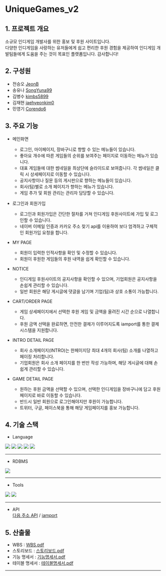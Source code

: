 # UniqueGames_v2
## 1. 프로젝트 개요 
소규모 인디게임 개발사를 위한 홍보 및 후원 사이트입니다. <br>
다양한 인디게임을 사랑하는 유저들에게 쉽고 편리한 후원 경험을 제공하여 인디게임 개발팀들에게 도움을 주는 것이 목표인 플랫폼입니다. 감사합니다!
<br>

## 2. 구성원
- 전승오 [JeonB](https://github.com/JeonB)
- 송유나 [SongYuna99](https://github.com/SongYuna99)
- 김병수 [kimbs5899](https://github.com/kimbs5899)
- 김재현 [jaehyeonkim0](https://github.com/jaehyeonkim0)
- 민영기 [Corendo6](https://github.com/Corendo6)

## 3. 주요 기능
* 메인화면
  - 로그인, 마이페이지, 장바구니로 향할 수 있는 메뉴들이 있습니다.
  - 좋아요 개수에 따른 게임들의 순위를 보여주는 페이지로 이동하는 메뉴가 있습니다.
  - 대표 게임들에 대한 썸네일을 최상단에 슬라이드로 보여줍니다. 각 썸네일은 클릭 시 상세페이지로 이동할 수 있습니다.
  - 공지사항이나 질문 등의 게시판으로 향하는 메뉴들이 있습니다.
  - 회사(팀)별로 소개 페이지가 향하는 메뉴가 있습니다.
  - 게임 추가 및 회원 관리는 관리자 담당할 수 있습니다.
  
* 로그인과 회원가입
  - 로그인과 회원가입은 간단한 절차를 거쳐 인디게임 후원사이트에 가입 및 로그인할 수 있습니다.
  - 네이버 이메일 인증과 카카오 주소 찾기 api를 이용하여 보다 엄격하고 구체적인 회원가입 요청을 합니다.

* MY PAGE
  - 회원이 입력한 인적사항을 확인 및 수정할 수 있습니다.
  - 회원이 후원한 게임들의 후원 내역을 쉽게 확인할 수 있습니다.
  
* NOTICE
  - 인디게임 후원사이트의 공지사항을 확인할 수 있으며, 기업회원은 공지사항을 손쉽게 관리할 수 있습니다.
  - 일반 회원은 해당 게시글에 댓글을 남기며 기업(팀)과 상호 소통이 가능합니다.
  
* CART/ORDER PAGE 
  - 게임 상세페이지에서 선택한 후원 게임 및 금액을 올려진 시간 순으로 나열합니다.
  - 후원 금액 선택을 완료하면, 안전한 결제가 이루어지도록 iamport를 통한 결제 시스템을 지원합니다.
  
* INTRO DETAIL PAGE
  - 회사 소개페이지(INTRO)는 한페이지당 최대 4개의 회사(팀) 소개를 나열하고 페이징 처리합니다.
  - 기업회원은 회사 소개 페이지를 한 번만 작성 가능하며, 해당 게시글에 대해 손쉽게 관리할 수 있습니다.
 
* GAME DETAIL PAGE
  - 원하는 후원 금액을 선택할 수 있으며, 선택한 인디게임을 장바구니에 담고 후원 페이지로 바로 이동할 수 있습니다.
  - 반드시 일반 회원으로 로그인해야지만 후원이 가능합니다.
  - 트위터, 구글, 페이스북을 통해 해당 게임페이지를 홍보 가능합니다.
  

## 4. 기술 스택
- Language
<div align="left">	
	  <img src="https://img.shields.io/badge/Java-007396?style=for-the-badge&logo=Java&logoColor=white" />
	  <img src="https://img.shields.io/badge/spring-6DB33F?style=for-the-badge&logo=spring&logoColor=white">
	  <img src="https://img.shields.io/badge/springboot-6DB33F?style=for-the-badge&logo=springboot&logoColor=white">
	  <img src="https://img.shields.io/badge/gradle-02303A?style=for-the-badge&logo=gradle&logoColor=white">
	  <img src="https://img.shields.io/badge/figma-F24E1E?style=for-the-badge&logo=figma&logoColor=white">
	<br>
</div>

---

- RDBMS
<div align="left">
	<img src="https://img.shields.io/badge/mysql-4479A1?style=for-the-badge&logo=mysql&logoColor=white">
	<br>
</div>

---

- Tools
<div align="left">
	<img src="https://img.shields.io/badge/intellijidea-000000?style=for-the-badge&logo=intellijidea&logoColor=white">
	<img src="https://img.shields.io/badge/github-181717?style=for-the-badge&logo=github&logoColor=white">
	<br>
</div>

---

- API
  <br>
  [다음 주소 API](https://postcode.map.daum.net/guide) / 
  [iamport](https://developers.portone.io/docs/ko/readme)
  <br>


## 5. 산출물
- WBS : [WBS.pdf](https://drive.google.com/file/d/1CZID4Nn8eTeDLU1TfCGUA9ujdoxoptzV/view?usp=drive_link)
- 스토리보드 : [스토리보드.pdf](https://drive.google.com/file/d/1Z0Iwofv6wRXfloiKwMg8gFqkro6q4_5M/view?usp=drive_link)
- 기능 명세서 : [기능명세서.pdf](https://drive.google.com/file/d/1_HaP738pKn89FJogmP2fSUB4EHCVIkD2/view?usp=drive_link)
- 테이블 명세서 : [테이블명세서.pdf](https://drive.google.com/file/d/1H0caimFuxPevm8wkdwTmyaNii050fVO-/view?usp=drive_link)

---

